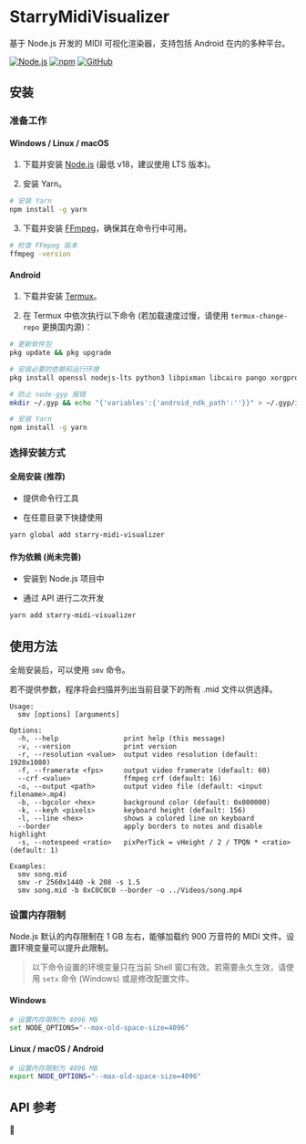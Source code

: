 # StarryMidiVisualizer

基于 Node.js 开发的 MIDI 可视化渲染器，支持包括 Android 在内的多种平台。

[![Node.js](https://img.shields.io/badge/-Node.js-44cc11?style=flat-square&logo=Node.js)](https://nodejs.org/)
[![npm](https://img.shields.io/npm/v/starry-midi-visualizer?style=flat-square)](https://www.npmjs.com/package/starry-midi-visualizer)
[![GitHub](https://img.shields.io/github/license/StarSky919/starry-midi-visualizer?style=flat-square)](https://github.com/StarSky919/starry-midi-visualizer/blob/main/LICENSE)

## 安装

### 准备工作

#### Windows / Linux / macOS

1. 下载并安装 [Node.js](https://nodejs.org/) (最低 v18，建议使用 LTS 版本)。

2. 安装 Yarn。

```bash
# 安装 Yarn
npm install -g yarn
```

3. 下载并安装 [FFmpeg](https://ffmpeg.org/)，确保其在命令行中可用。

```bash
# 检查 FFmpeg 版本
ffmpeg -version
```

#### Android

1. 下载并安装 [Termux](https://github.com/termux/termux-app)。

2. 在 Termux 中依次执行以下命令 (若加载速度过慢，请使用 `termux-change-repo` 更换国内源)：

```bash
# 更新软件包
pkg update && pkg upgrade

# 安装必要的依赖和运行环境
pkg install openssl nodejs-lts python3 libpixman libcairo pango xorgproto libexpat ffmpeg

# 防止 node-gyp 报错
mkdir ~/.gyp && echo "{'variables':{'android_ndk_path':''}}" > ~/.gyp/include.gypi

# 安装 Yarn
npm install -g yarn
```

### 选择安装方式

#### 全局安装 (推荐)

- 提供命令行工具

- 在任意目录下快捷使用

```bash
yarn global add starry-midi-visualizer
```

#### 作为依赖 (尚未完善)

- 安装到 Node.js 项目中

- 通过 API 进行二次开发

```bash
yarn add starry-midi-visualizer
```

## 使用方法

全局安装后，可以使用 `smv` 命令。

若不提供参数，程序将会扫描并列出当前目录下的所有 .mid 文件以供选择。

```
Usage:
  smv [options] [arguments]

Options:
  -h, --help                print help (this message)
  -v, --version             print version
  -r, --resolution <value>  output video resolution (default: 1920x1080)
  -f, --framerate <fps>     output video framerate (default: 60)
  --crf <value>             ffmpeg crf (default: 16)
  -o, --output <path>       output video file (default: <input filename>.mp4)
  -b, --bgcolor <hex>       background color (default: 0x000000)
  -k, --keyh <pixels>       keyboard height (default: 156)
  -l, --line <hex>          shows a colored line on keyboard
  --border                  apply borders to notes and disable highlight
  -s, --notespeed <ratio>   pixPerTick = vHeight / 2 / TPQN * <ratio> (default: 1)

Examples:
  smv song.mid
  smv -r 2560x1440 -k 208 -s 1.5
  smv song.mid -b 0xC0C0C0 --border -o ../Videos/song.mp4
```

### 设置内存限制

Node.js 默认的内存限制在 1 GB 左右，能够加载约 900 万音符的 MIDI 文件。设置环境变量可以提升此限制。

> 以下命令设置的环境变量只在当前 Shell 窗口有效。若需要永久生效，请使用 `setx` 命令 (Windows) 或是修改配置文件。

#### Windows

```bash
# 设置内存限制为 4096 MB
set NODE_OPTIONS="--max-old-space-size=4096"
```

#### Linux / macOS / Android

```bash
# 设置内存限制为 4096 MB
export NODE_OPTIONS="--max-old-space-size=4096"
```

## API 参考

🤔